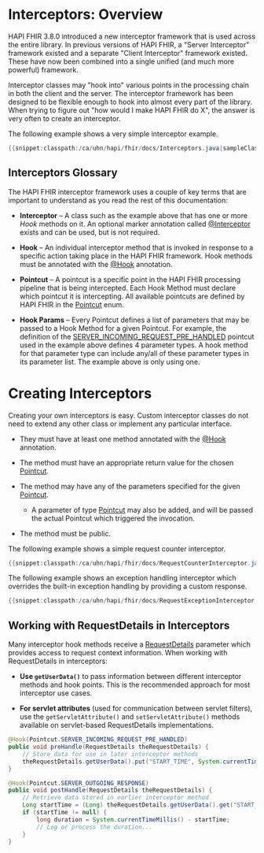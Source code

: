 # Interceptors: Overview

HAPI FHIR 3.8.0 introduced a new interceptor framework that is used across the entire library. In previous versions of HAPI FHIR, a "Server Interceptor" framework existed and a separate "Client Interceptor" framework existed. These have now been combined into a single unified (and much more powerful) framework.

Interceptor classes may "hook into" various points in the processing chain in both the client and the server. The interceptor framework has been designed to be flexible enough to hook into almost every part of the library. When trying to figure out "how would I make HAPI FHIR do X", the answer is very often to create an interceptor.

The following example shows a very simple interceptor example. 

```java
{{snippet:classpath:/ca/uhn/hapi/fhir/docs/Interceptors.java|sampleClass}}
```

## Interceptors Glossary

The HAPI FHIR interceptor framework uses a couple of key terms that are important to understand as you read the rest of this documentation:

* **Interceptor** &ndash; A class such as the example above that has one or more *Hook* methods on it. An optional marker annotation called [@Interceptor](/apidocs/hapi-fhir-base/ca/uhn/fhir/interceptor/api/Interceptor.html) exists and can be used, but is not required.

* **Hook** &ndash; An individual interceptor method that is invoked in response to a specific action taking place in the HAPI FHIR framework. Hook methods must be annotated with the [@Hook](/apidocs/hapi-fhir-base/ca/uhn/fhir/interceptor/api/Hook.html) annotation.

* **Pointcut** &ndash; A pointcut is a specific point in the HAPI FHIR processing pipeline that is being intercepted. Each Hook Method must declare which pointcut it is intercepting. All available pointcuts are defined by HAPI FHIR in the [Pointcut](/apidocs/hapi-fhir-base/ca/uhn/fhir/interceptor/api/Pointcut.html) enum.

* **Hook Params** &ndash; Every Pointcut defines a list of parameters that may be passed to a Hook Method for a given Pointcut. For example, the definition of the [SERVER_INCOMING_REQUEST_PRE_HANDLED](/apidocs/hapi-fhir-base/ca/uhn/fhir/interceptor/api/Pointcut.html#SERVER_INCOMING_REQUEST_PRE_HANDLED) pointcut used in the example above defines 4 parameter types. A hook method for that parameter type can include any/all of these parameter types in its parameter list. The example above is only using one.

# Creating Interceptors

Creating your own interceptors is easy. Custom interceptor classes do not need to extend any other class or implement any particular interface. 

* They must have at least one method annotated with the [@Hook](/apidocs/hapi-fhir-base/ca/uhn/fhir/interceptor/api/Pointcut.html) annotation.

* The method must have an appropriate return value for the chosen [Pointcut](/apidocs/hapi-fhir-base/ca/uhn/fhir/interceptor/api/Pointcut.html).

* The method may have any of the parameters specified for the given [Pointcut](/apidocs/hapi-fhir-base/ca/uhn/fhir/interceptor/api/Pointcut.html).
    * A parameter of type [Pointcut](/apidocs/hapi-fhir-base/ca/uhn/fhir/interceptor/api/Pointcut.html) may also be added, and will be passed the actual Pointcut which triggered the invocation.

* The method must be public.

The following example shows a simple request counter interceptor.

```java
{{snippet:classpath:/ca/uhn/hapi/fhir/docs/RequestCounterInterceptor.java|interceptor}}
```

The following example shows an exception handling interceptor which overrides the built-in exception handling by providing a custom response.

```java
{{snippet:classpath:/ca/uhn/hapi/fhir/docs/RequestExceptionInterceptor.java|interceptor}}
```

## Working with RequestDetails in Interceptors

Many interceptor hook methods receive a [RequestDetails](/hapi-fhir/apidocs/hapi-fhir-server/ca/uhn/fhir/rest/api/server/RequestDetails.html) parameter which provides access to request context information. When working with RequestDetails in interceptors:

* **Use `getUserData()`** to pass information between different interceptor methods and hook points. This is the recommended approach for most interceptor use cases.

* **For servlet attributes** (used for communication between servlet filters), use the `getServletAttribute()` and `setServletAttribute()` methods available on servlet-based RequestDetails implementations.

```java
@Hook(Pointcut.SERVER_INCOMING_REQUEST_PRE_HANDLED)
public void preHandle(RequestDetails theRequestDetails) {
    // Store data for use in later interceptor methods
    theRequestDetails.getUserData().put("START_TIME", System.currentTimeMillis());
}

@Hook(Pointcut.SERVER_OUTGOING_RESPONSE)
public void postHandle(RequestDetails theRequestDetails) {
    // Retrieve data stored in earlier interceptor method
    Long startTime = (Long) theRequestDetails.getUserData().get("START_TIME");
    if (startTime != null) {
        long duration = System.currentTimeMillis() - startTime;
        // Log or process the duration...
    }
}
```

